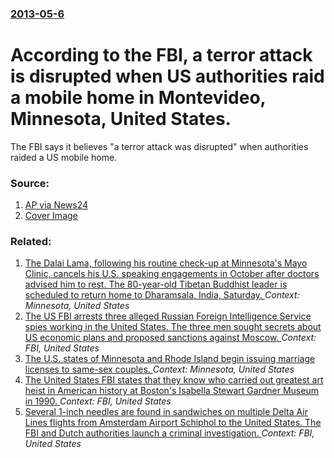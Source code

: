 ### [2013-05-6](/news/2013/05/6/index.md)

# According to the FBI, a terror attack is disrupted when US authorities raid a mobile home in Montevideo, Minnesota, United States. 

The FBI says it believes &quot;a terror attack was disrupted&quot; when authorities raided a US mobile home.


### Source:

1. [AP via News24](http://www.news24.com/news24/World/News/Raid-of-US-home-stops-terror-attack-20130506)
1. [Cover Image](http://cdn.24.co.za/files/Cms/General/d/1967/a44e048b18c846d7909a6680aded83fd.jpg)

### Related:

1. [The Dalai Lama, following his routine check-up at Minnesota's Mayo Clinic, cancels his U.S. speaking engagements in October after doctors advised him to rest. The 80-year-old Tibetan Buddhist leader is scheduled to return home to Dharamsala, India, Saturday. ](/news/2015/09/30/the-dalai-lama-following-his-routine-check-up-at-minnesota-s-mayo-clinic-cancels-his-u-s-speaking-engagements-in-october-after-doctors-ad.md) _Context: Minnesota, United States_
2. [The US FBI arrests three alleged Russian Foreign Intelligence Service spies working in the United States. The three men sought secrets about US economic plans and proposed sanctions against Moscow. ](/news/2015/01/26/the-us-fbi-arrests-three-alleged-russian-foreign-intelligence-service-spies-working-in-the-united-states-the-three-men-sought-secrets-about.md) _Context: FBI, United States_
3. [The U.S. states of Minnesota and Rhode Island begin issuing marriage licenses to same-sex couples. ](/news/2013/08/1/the-u-s-states-of-minnesota-and-rhode-island-begin-issuing-marriage-licenses-to-same-sex-couples.md) _Context: Minnesota, United States_
4. [The United States FBI states that they know who carried out greatest art heist in American history at Boston's Isabella Stewart Gardner Museum in 1990. ](/news/2013/03/18/the-united-states-fbi-states-that-they-know-who-carried-out-greatest-art-heist-in-american-history-at-boston-s-isabella-stewart-gardner-muse.md) _Context: FBI, United States_
5. [Several 1-inch needles are found in sandwiches on multiple Delta Air Lines flights from Amsterdam Airport Schiphol to the United States. The FBI and Dutch authorities launch a criminal investigation. ](/news/2012/07/17/several-1-inch-needles-are-found-in-sandwiches-on-multiple-delta-air-lines-flights-from-amsterdam-airport-schiphol-to-the-united-states-the.md) _Context: FBI, United States_
